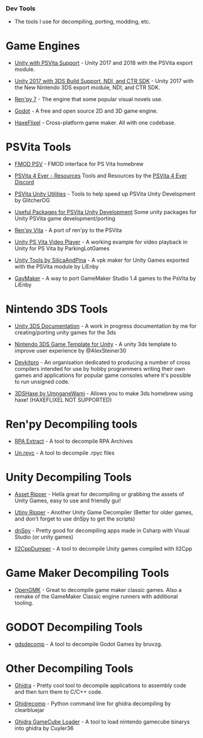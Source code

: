 ### Dev Tools

- The tools I use for decompiling, porting, modding, etc.

# Game Engines

- [Unity with PSVita Support](https://drive.google.com/drive/folders/1_q5bfUZexDKKUw6qGz6rJZ7yoNDaWFmg) - Unity 2017 and 2018 with the PSVita export module.

- [Unity 2017 with 3DS Build Support, NDI, and CTR SDK](https://archive.org/details/unity-2017-3ds-sdk_202308_202308) - Unity 2017 with the New Nintendo 3DS export module, NDI, and CTR SDK.

- [Ren'py 7](https://www.renpy.org/latest-7.html) - The engine that some popular visual novels use.

- [Godot](https://godotengine.org/download/windows/) - A free and open source 2D and 3D game engine.

- [HaxeFlixel](https://haxeflixel.com/documentation/getting-started/) - Cross-platform game maker. All with one codebase.

# PSVita Tools

- [FMOD PSV](https://github.com/GrapheneCt/FMOD-PSV) - FMOD interface for PS Vita homebrew

- [PSVita 4 Ever - Resources](https://docs.google.com/document/d/1VPwrSiBEzdKzhxGj16Ms2e7O-ThU3xDkq47JJVEQz6I/edit#) Tools and Resources by the [PSVita 4 Ever Discord](https://discord.gg/AgCDtU9Amq)

- [PSVita Unity Utilities](https://github.com/GlitcherOG/PSVita-Unity-Utilities) - Tools to help speed up PSVita Unity Development by GlitcherOG

- [Useful Packages for PSVita Unity Development](https://rentry.org/vitausefulpackages) Some unity packages for Unity PSVita game development/porting

- [Ren'py Vita](https://github.com/SonicMastr/renpy-vita) - A port of ren'py to the PSVita

- [Unity PS Vita Video Player](https://github.com/ParkingLotGames/Unity-PS-Vita-Video-Player) - A working example for video playback in Unity for PS Vita by ParkingLotGames

- [Unity Tools by SilicaAndPina](https://bitbucket.org/LiEnby/unitytools/downloads/UnityTools.exe) - A vpk maker for Unity Games exported with the PSVita module by LiEnby

- [GayMaker](https://github.com/LiEnby/GayMaker/releases/tag/v1.7.7) - A way to port GameMaker Studio 1.4 games to the PsVita by LiEnby

# Nintendo 3DS Tools

* [Unity 3DS Documentation](https://github.com/TyDevX/Unity3DS) - A work in progress documentation by me for creating/porting unity games for the 3ds

* [Nintendo 3DS Game Template for Unity](https://github.com/AlexSteiner30/Unity-Nintendo-3DS) - A unity 3ds template to improve user experience by @AlexSteiner30

* [Devkitpro](https://devkitpro.org/wiki/Getting_Started) - An organisation dedicated to producing a number of cross compilers intended for use by hobby programmers writing their own games and applications for popular game consoles where it's possible to run unsigned code.

* [3DSHaxe by UmnganeWami](https://github.com/UmnganeWami/3DSHaxe) - Allows you to make 3ds homebrew using haxe! (HAXEFLIXEL NOT SUPPORTED)

# Ren'py Decompiling tools

- [RPA Extract](https://github.com/TyDevX/renpy-decomp-tools/raw/main/rpaExtract-OldVersion.exe) - A tool to decompile RPA Archives

- [Un.rpyc](https://github.com/TyDevX/renpy-decomp-tools/raw/main/un.rpyc) - A tool to decompile .rpyc files

# Unity Decompiling Tools

- [Asset Ripper](https://github.com/AssetRipper/AssetRipper/releases/latest) - Hella great for decompiling or grabbing the assets of Unity Games, easy to use and friendly gui!

- [Utiny Ripper](https://github.com/mafaca/UtinyRipper) - Another Unity Game Decompiler (Better for older games, and don't forget to use dnSpy to get the scripts)

- [dnSpy](https://github.com/dnSpy/dnSpy/releases/tag/v6.1.8) - Pretty good for decompiling apps made in Csharp with Visual Studio (or unity games)

- [Il2CppDumper](https://github.com/Perfare/Il2CppDumper/releases/latest) - A tool to decompile Unity games compiled with Il2Cpp

# Game Maker Decompiling Tools

- [OpenGMK](https://github.com/OpenGMK/OpenGMK/tree/master) - Great to decompile game maker classic games. Also a remake of the GameMaker Classic engine runners with additional tooling.

# GODOT Decompiling Tools

- [gdsdecomp](https://github.com/bruvzg/gdsdecomp/releases/latest) - A tool to decompile Godot Games by bruvzg.

# Other Decompiling Tools

- [Ghidra](https://github.com/NationalSecurityAgency/ghidra/releases/latest) - Pretty cool tool to decompile applications to assembly code and then turn them to C/C++ code.

- [Ghidrecomp](https://github.com/clearbluejar/ghidrecomp/releases/latest) - Python command line for ghidra decompiling by clearbluejar

- [Ghidra GameCube Loader](https://github.com/Cuyler36/Ghidra-GameCube-Loader/releases/latest) - A tool to load nintendo gamecube binarys into ghidra by Cuyler36
